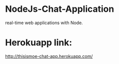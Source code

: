 # NodeJs-Chat-Application

 real-time web applications with Node.
 
 # Herokuapp link:
 <a target="_blank" >http://thisismoe-chat-app.herokuapp.com/</a>
 
